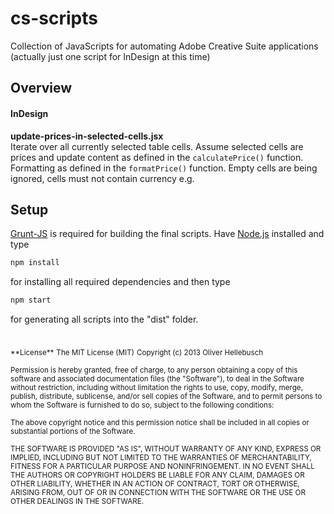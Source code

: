 
# cs-scripts

Collection of JavaScripts for automating Adobe Creative Suite applications (actually just one script for InDesign at this time)

## Overview

#### InDesign
**update-prices-in-selected-cells.jsx**  
Iterate over all currently selected table cells. Assume selected cells are prices and update content as defined in the <code>calculatePrice()</code> function. Formatting as defined in the <code>formatPrice()</code> function. Empty cells are being ignored, cells must not contain currency e.g.

## Setup

[Grunt-JS](http://gruntjs.com) is required for building the final scripts. Have [Node.js](http://nodejs.org) installed and type

```Bash
npm install
```

for installing all required dependencies and then type

```Bash
npm start
```

for generating all scripts into the "dist" folder.

<br>
<sub>**License**</sub>  
<sub>The MIT License (MIT)</sub>  
<sub>Copyright (c) 2013 Oliver Hellebusch</sub>

<sub>Permission is hereby granted, free of charge, to any person obtaining a copy of this software and associated documentation files (the "Software"), to deal in the Software without restriction, including without limitation the rights to use, copy, modify, merge, publish, distribute, sublicense, and/or sell copies of the Software, and to permit persons to whom the Software is furnished to do so, subject to the following conditions:</sub>

<sub>The above copyright notice and this permission notice shall be included in all copies or substantial portions of the Software.</sub>

<sub>THE SOFTWARE IS PROVIDED "AS IS", WITHOUT WARRANTY OF ANY KIND, EXPRESS OR IMPLIED, INCLUDING BUT NOT LIMITED TO THE WARRANTIES OF MERCHANTABILITY, FITNESS FOR A PARTICULAR PURPOSE AND NONINFRINGEMENT. IN NO EVENT SHALL THE AUTHORS OR COPYRIGHT HOLDERS BE LIABLE FOR ANY CLAIM, DAMAGES OR OTHER LIABILITY, WHETHER IN AN ACTION OF CONTRACT, TORT OR OTHERWISE, ARISING FROM, OUT OF OR IN CONNECTION WITH THE SOFTWARE OR THE USE OR OTHER DEALINGS IN THE SOFTWARE.</sub>
